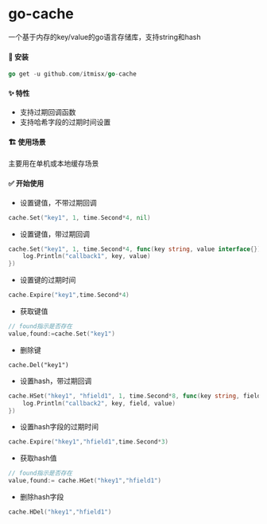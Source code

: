 # go-cache

一个基于内存的key/value的go语言存储库，支持string和hash

#### 🚀 安装

```go
go get -u github.com/itmisx/go-cache
```

#### ✨ 特性

- 支持过期回调函数
- 支持哈希字段的过期时间设置

#### 🏗️ 使用场景

主要用在单机或本地缓存场景

#### ✅ 开始使用

- 设置键值，不带过期回调

```go
cache.Set("key1", 1, time.Second*4, nil)
```

- 设置键值，带过期回调

```go
cache.Set("key1", 1, time.Second*4, func(key string, value interface{}) {
    log.Println("callback1", key, value)
})
```

- 设置键的过期时间

```go
cache.Expire("key1",time.Second*4)
```

- 获取键值

```go
// found指示是否存在
value,found:=cache.Set("key1")
```

- 删除键
```
cache.Del("key1")
```

- 设置hash，带过期回调

```go
cache.HSet("hkey1", "hfield1", 1, time.Second*8, func(key string, field string, value interface{}) {
    log.Println("callback2", key, field, value)
})
```

- 设置hash字段的过期时间

```go
cache.Expire("hkey1","hfield1",time.Second*3)
```

- 获取hash值

```go
// found指示是否存在
value,found:= cache.HGet("hkey1","hfield1")
```

- 删除hash字段

```go
cache.HDel("hkey1","hfield1")
```
